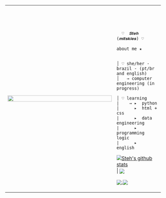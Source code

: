 
<table>
    <tr>
        <td style="width: 70%;">
            <img src="https://github.com/user-attachments/assets/8582e7f6-1317-42de-84f1-238d70a74b93" style="width:100%; border: none;"/>
        </td>
        <td style="width: 30%; vertical-align: middle;">
            <p style="font-family: monospace; font-size: 80px;">    
                
      ♡  𝑺𝒕𝒆𝒉 (𝒎𝒊𝒕𝒔𝒌𝒊𝒆𝒔) ♡
    
</p>                                                                                                                            
                                                                                                  
                                                                                                    
        
    about me ★

    
    │ ♡ she/her - brazil - (pt/br and english)
    │   → computer engineering (in progress) 
    
    │ ♡ learning
    |    → ▸  python
    |      ▸  html + css
    |      ▸  data engineering
    |      ▸  programming logic
    |      ▸  english 
    
<a href="https://github.com/mitskies/github-readme-stats"><img align="center" src="https://github-readme-stats.vercel.app/api?username=mitskies&show_icons=true&include_all_commits=true&theme=dracula&hide_border=true" alt="Steh's github stats" /></a> | <a href="https://github.com/mitskies/github-readme-stats"><img align="center" src="https://github-readme-stats.vercel.app/api/top-langs/?username=mitskies&layout=compact&theme=dracula&hide_border=true" /></a> 

<a href="https://github.com/mitskies/github-readme-stats">

  <img align="center" src="https://github-readme-stats.vercel.app/api/pin/?username=mitskies&repo=github-readme-stats&theme=dracula" />
</a>
<a href="https://github.com/mitskies/mitskies.github.io">
  <img align="center" src="https://github-readme-stats.vercel.app/api/pin/?username=anuraghazra&repo=mitskies.github.io&theme=dracula" />
</a>

<br />
<br />
  
